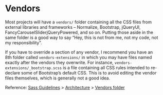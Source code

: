 # Vendors

Most projects will have a `vendors/` folder containing all the CSS files 
from external libraries and frameworks – Normalize, Bootstrap, jQueryUI, 
FancyCarouselSliderjQueryPowered, and so on. Putting those aside in the 
same folder is a good way to say “Hey, this is not from me, not my code, 
not my responsibility”.

If you have to override a section of any vendor, I recommend you have an 8th 
folder called `vendors-extensions/` in which you may have files named exactly 
after the vendors they overwrite. For instance, `vendors-extensions/_bootstrap.scss` 
is a file containing all CSS rules intended to re-declare some of Bootstrap’s default CSS. 
This is to avoid editing the vendor files themselves, which is generally not a good idea.

Reference: [Sass Guidelines](http://sass-guidelin.es/) > 
           [Architecture](http://sass-guidelin.es/#architecture) > 
           [Vendors folder](http://sass-guidelin.es/#vendors-folder)
